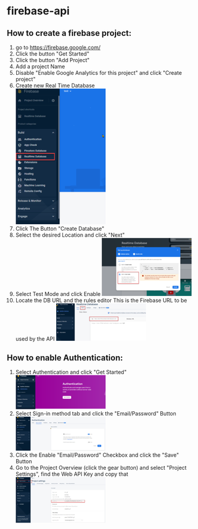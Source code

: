 # firebase-api

## How to create  a firebase project:

1. go to https://firebase.google.com/
2. Click  the button  "Get Started"
3. Click  the button "Add Project"
4. Add a project  Name
5. Disable "Enable Google Analytics for this project" and click "Create project"
6. Create new Real Time Database <br><img src="assets/realTimeDB.png" width="50%" height="50%">
7. Click  The Button  "Create Database"
8. Select the desired Location and click "Next"
9. Select Test Mode and click Enable <img src="assets/testMode.png" width="50%" height="50%">
10. Locate the DB URL and the rules editor This is the Firebase URL to be used by the API <img src="assets/databaseURL.png" width="50%" height="50%">

## How to enable Authentication:

1. Select Authentication and click "Get Started" <img src="assets/authentication.png" width="50%" height="50%">
2. Select Sign-in method tab and click the "Email/Password" Button <img src="assets/SignInProviders.png" width="50%" height="50%">
3. Click the Enable "Email/Password" Checkbox and click the "Save" Button
4. Go to the Project Overview (click the gear button) and select "Project Settings", find the Web API Key and copy that <img src="assets/webAPIkey.png" width="50%" height="50%">
